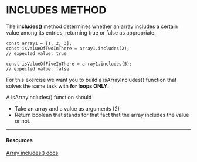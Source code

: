 # INCLUDES METHOD

The **includes()** method determines whether an array includes a certain value among its entries, returning true or false as appropriate.

```JS
const array1 = [1, 2, 3];
const isValueOfTwoInThere = array1.includes(2);
// expected value: true

const isValueOfFiveInThere = array1.includes(5);
// expected value: false
```

For this exercise we want you to build a isArrayIncludes() function that solves the same task with **for loops ONLY**.

A isArrayIncludes() function should
* Take an array and a value as arguments (2)
* Return boolean that stands for that fact that the array includes the value or not.

---
#### Resources
[Array includes() docs](https://developer.mozilla.org/en-US/docs/Web/JavaScript/Reference/Global_Objects/Array/includes)
